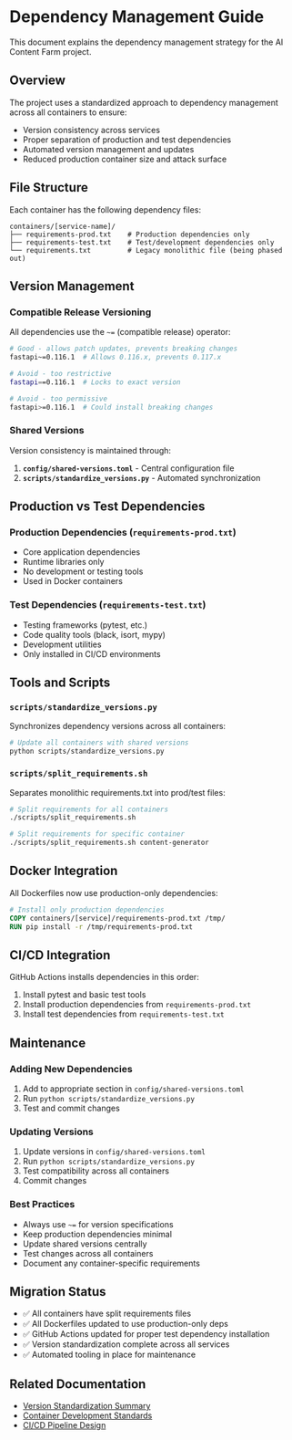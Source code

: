 # Dependency Management Guide

This document explains the dependency management strategy for the AI Content Farm project.

## Overview

The project uses a standardized approach to dependency management across all containers to ensure:
- Version consistency across services
- Proper separation of production and test dependencies
- Automated version management and updates
- Reduced production container size and attack surface

## File Structure

Each container has the following dependency files:

```
containers/[service-name]/
├── requirements-prod.txt    # Production dependencies only
├── requirements-test.txt    # Test/development dependencies only
└── requirements.txt         # Legacy monolithic file (being phased out)
```

## Version Management

### Compatible Release Versioning

All dependencies use the `~=` (compatible release) operator:

```bash
# Good - allows patch updates, prevents breaking changes
fastapi~=0.116.1  # Allows 0.116.x, prevents 0.117.x

# Avoid - too restrictive
fastapi==0.116.1  # Locks to exact version

# Avoid - too permissive
fastapi>=0.116.1  # Could install breaking changes
```

### Shared Versions

Version consistency is maintained through:

1. **`config/shared-versions.toml`** - Central configuration file
2. **`scripts/standardize_versions.py`** - Automated synchronization

## Production vs Test Dependencies

### Production Dependencies (`requirements-prod.txt`)
- Core application dependencies
- Runtime libraries only
- No development or testing tools
- Used in Docker containers

### Test Dependencies (`requirements-test.txt`)
- Testing frameworks (pytest, etc.)
- Code quality tools (black, isort, mypy)
- Development utilities
- Only installed in CI/CD environments

## Tools and Scripts

### `scripts/standardize_versions.py`

Synchronizes dependency versions across all containers:

```bash
# Update all containers with shared versions
python scripts/standardize_versions.py
```

### `scripts/split_requirements.sh`

Separates monolithic requirements.txt into prod/test files:

```bash
# Split requirements for all containers
./scripts/split_requirements.sh

# Split requirements for specific container
./scripts/split_requirements.sh content-generator
```

## Docker Integration

All Dockerfiles now use production-only dependencies:

```dockerfile
# Install only production dependencies
COPY containers/[service]/requirements-prod.txt /tmp/
RUN pip install -r /tmp/requirements-prod.txt
```

## CI/CD Integration

GitHub Actions installs dependencies in this order:

1. Install pytest and basic test tools
2. Install production dependencies from `requirements-prod.txt`
3. Install test dependencies from `requirements-test.txt`

## Maintenance

### Adding New Dependencies

1. Add to appropriate section in `config/shared-versions.toml`
2. Run `python scripts/standardize_versions.py`
3. Test and commit changes

### Updating Versions

1. Update versions in `config/shared-versions.toml`
2. Run `python scripts/standardize_versions.py`
3. Test compatibility across all containers
4. Commit changes

### Best Practices

- Always use `~=` for version specifications
- Keep production dependencies minimal
- Update shared versions centrally
- Test changes across all containers
- Document any container-specific requirements

## Migration Status

- ✅ All containers have split requirements files
- ✅ All Dockerfiles updated to use production-only deps
- ✅ GitHub Actions updated for proper test dependency installation
- ✅ Version standardization complete across all services
- ✅ Automated tooling in place for maintenance

## Related Documentation

- [Version Standardization Summary](VERSION_STANDARDIZATION_SUMMARY.md)
- [Container Development Standards](CONTAINER_DEVELOPMENT_STANDARDS.md)
- [CI/CD Pipeline Design](CICD_PIPELINE_DESIGN.md)
